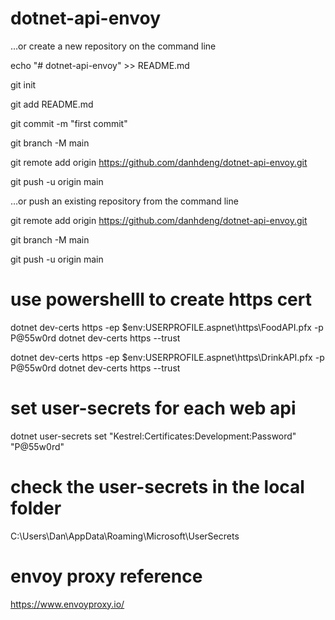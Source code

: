 # dotnet-api-envoy

…or create a new repository on the command line

echo "# dotnet-api-envoy" >> README.md

git init

git add README.md

git commit -m "first commit"

git branch -M main

git remote add origin https://github.com/danhdeng/dotnet-api-envoy.git

git push -u origin main

…or push an existing repository from the command line

git remote add origin https://github.com/danhdeng/dotnet-api-envoy.git

git branch -M main

git push -u origin main

# use powershelll to create https cert

dotnet dev-certs https -ep $env:USERPROFILE\.aspnet\https\FoodAPI.pfx -p P@55w0rd
dotnet dev-certs https --trust

dotnet dev-certs https -ep $env:USERPROFILE\.aspnet\https\DrinkAPI.pfx -p P@55w0rd
dotnet dev-certs https --trust

# set user-secrets for each web api

dotnet user-secrets set "Kestrel:Certificates:Development:Password" "P@55w0rd"

# check the user-secrets in the local folder

C:\Users\Dan\AppData\Roaming\Microsoft\UserSecrets

# envoy proxy reference

https://www.envoyproxy.io/

